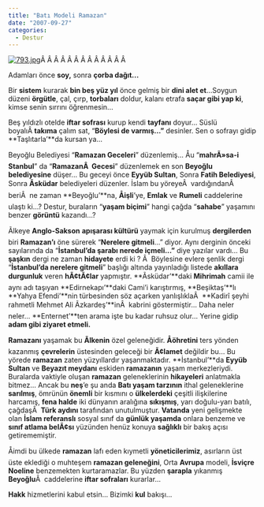```yaml
---
title: "Batı Modeli Ramazan"
date: "2007-09-27"
categories: 
  - Destur
---
```


[![793.jpg](/uploads/2007/09/793.jpg)](/uploads/2007/09/793.jpg "793.jpg")Â Â Â Â Â Â Â Â Â Â Â Â Â 

Adamları önce **soy,** sonra **çorba dağıt...**

Bir **sistem** kurarak **bin beş yüz yıl** önce gelmiş bir **dini alet et**...Soygun düzeni **örgütle**, çal, çırp, **torbaları** doldur, kalanı etrafa **saçar gibi yap ki**, kimse senin sırrını öğrenmesin...

Beş yıldızlı otelde **iftar sofrası** kurup kendi **tayfanı** doyur... Süslü boyalıÂ **takıma** çalım sat, “**Böylesi de varmış...”** desinler. Sen o sofrayı gidip **Taşlıtarla’**da kursan ya...

Beyoğlu Belediyesi “**Ramazan Geceleri**” düzenlemiş... Åu “**mahrÃ»sa-i Stanbul**” da “**RamazanÂ  Gecesi**” düzenlemek en son **Beyoğlu belediyesine** düşer... Bu geceyi önce **Eyyüb Sultan**, Sonra **Fatih Belediyesi**, Sonra **Ãsküdar** belediyeleri düzenler. İslam bu yöreyeÂ  vardığındanÂ  beriÂ  ne zaman **Beyoğlu’**na, **Åişli**’ye, **Emlak** ve **Rumeli** caddelerine ulaştı ki...? Destur, buraların “**yaşam biçimi**” hangi çağda “**sahabe**” yaşamını benzer **görüntü** kazandı...?

Ãlkeye **Anglo-Sakson** **apışarası kültürü** yaymak için kurulmuş **dergilerden** biri **Ramazan’ı** öne sürerek “**Nerelere gitmeli**...” diyor. Aynı derginin önceki sayılarında da “**İstanbul’da şarabı nerede içmeli...”** diye yazılar vardı... Bu **şaşkın** dergi ne zaman **hidayete** erdi ki ? Â  Böylesine evlere şenlik dergi “**İstanbul’da nerelere gitmeli**” başlığı altında yayınladığı listede **akıllara durgunluk** veren **hÃ¢tÃ¢lar** yapmıştır. **Ãsküdar’**daki **Mihrimah** camii ile aynı adı taşıyan **Edirnekapı’**daki Cami’i karıştırmış, **Beşiktaş’**lı **Yahya Efendi’**nin türbesinden söz açarken yanlışlıklaÂ  **Kadirî şeyhi rahmetli Mehmet Ali Ãzkardeş’**inÂ  kabrini göstermiştir... Daha neler neler... **Enternet’**ten arama işte bu kadar ruhsuz olur... Yerine gidip **adam gibi ziyaret etmeli.**

**Ramazanı** yaşamak bu **Ãlkenin** özel geleneğidir. **Åöhretini** ters yönden kazanmış **çevrelerin** üstesinden geleceği bir **Ã¢lamet** değildir bu... Bu yörede **ramazan** zaten yüzyıllardır yaşanmaktadır. **İstanbul’**da **Eyyüb Sultan** ve **Beyazıt meydanı** eskiden **ramazanın** yaşam merkezleriydi. Buralarda vaktiyle oluşan **ramazan** geleneklerinin **hikayeleri** anlatmakla bitmez... Ancak bu **neş**’e şu anda **Batı yaşam tarzının** ithal geleneklerine **sarılmış**, ömrünün **önemli** bir kısmını o **ülkelerdeki** çeşitli ilişkilerine harcamış, **fena halde** iki dünyanın aralığına **sıkışmış**, yarı doğulu-yarı batılı, çağdaşÂ  **Türk aydını** tarafından unutulmuştur. **Vatanda** yeni gelişmekte olan **İslam referanslı** sosyal sınıf da **günlük yaşamda** onlara benzeme ve **sınıf atlama belÃ¢sı** yüzünden henüz konuya **sağlıklı** bir bakış açısı getirememiştir.

Åimdi bu ülkede **ramazan** lafı eden kıymetli **yöneticilerimiz**, asırların üst üste eklediği o muhteşem **ramazan geleneğini**, Orta **Avrupa** modeli, **İsviçre Noeline** benzemekten kurtaramazlar. Bu yüzden **şarapla** yıkanmış **Beyoğlu**Â  caddelerine **iftar sofraları** kurarlar...

**Hakk** hizmetlerini kabul etsin... Bizimki **kul** bakışı...
